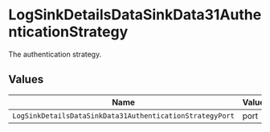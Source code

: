 # LogSinkDetailsDataSinkData31AuthenticationStrategy

The authentication strategy.


## Values

| Name                                                     | Value                                                    |
| -------------------------------------------------------- | -------------------------------------------------------- |
| `LogSinkDetailsDataSinkData31AuthenticationStrategyPort` | port                                                     |